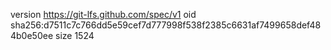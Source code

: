 version https://git-lfs.github.com/spec/v1
oid sha256:d7511c7c766dd5e59cef7d777998f538f2385c6631af7499658def484b0e50ee
size 1524
